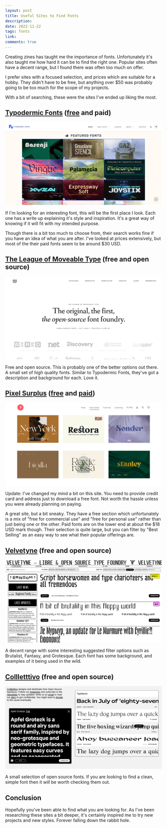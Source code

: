 ```yaml
---
layout: post
title: Useful Sites to Find Fonts
description: 
date: 2022-11-22
tags: fonts
link: 
comments: true
---
```


Creating zines has taught me the importance of fonts.
Unfortunately it's also taught me how hard it can be to find the right one.
Popular sites often have a decent range, but I found there was often too much on offer.

I prefer sites with a focused selection, and prices which are suitable for a hobby.
They didn't have to be free, but anything over $50 was probably going to be too much for the scope of my projects.

With a bit of searching, these were the sites I've ended up liking the most.

## <a target="_blank" href="https://typodermicfonts.com/">Typodermic Fonts</a> ([free](https://typodermicfonts.com/some-free/) and paid)

<a target="_blank" href="https://typodermicfonts.com/">
  <img src="/assets/images/useful-sites-for-fonts/typodermic.png" />
</a>

If I'm looking for an interesting font, this will be the first place I look.
Each one has a write up explaining it's style and inspiration.
It's a great way of knowing if it will fit with my intended purpose.

Though there is a bit too much to choose from, their search works fine if you have an idea of what you are after.
I've looked at prices extensively, but most of the their paid fonts seem to be around $30 USD.

## <a target="_blank" href="https://www.theleagueofmoveabletype.com/">The League of Moveable Type</a> (free and open source)

<a target="_blank" href="https://www.theleagueofmoveabletype.com/">
  <img src="/assets/images/useful-sites-for-fonts/the-league-of-moveable-type.png" />
</a>

Free and open source.
This is probably one of the better options out there.
A small set of high quality fonts.
Similar to Typodermic Fonts, they've got a description and background for each.
Love it.

## <a target="_blank" href="https://pixelsurplus.com/">Pixel Surplus</a> ([free](https://pixelsurplus.com/collections/free-fonts) and [paid](https://pixelsurplus.com/collections/fonts))

<a target="_blank" href="https://pixelsurplus.com/">
  <img src="/assets/images/useful-sites-for-fonts/pixel-surplus.png" />
</a>

Update: I've changed my mind a bit on this site. You need to provide credit card and address just to download a free font. Not worth the hassle unless you were already planning on paying.

A great site, but a bit sneaky.
They have a free section which unfortunately is a mix of "free for commercial use" and "free for personal use" rather than just being one or the other.
Paid fonts are on the lower end at about the $18 USD mark though.
Their selection is quite large, but you can filter by "Best Selling" as an easy way to see what their popular offerings are.

## <a target="_blank" href="https://www.velvetyne.fr/">Velvetyne</a> (free and open source)

<a target="_blank" href="https://www.velvetyne.fr/">
  <img src="/assets/images/useful-sites-for-fonts/velvetyne.png" />
</a>

A decent range with some interesting suggested filter options such as Brutalist, Fantasy, and Grotesque.
Each font has some background, and examples of it being used in the wild.

## <a target="_blank" href="http://collletttivo.it/">Collletttivo</a> (free and open source)

<a target="_blank" href="http://collletttivo.it/">
  <img src="/assets/images/useful-sites-for-fonts/collletttivo.png" />
</a>

A small selection of open source fonts.
If you are looking to find a clean, simple font then it will be worth checking them out.

## Conclusion

Hopefully you've been able to find what you are looking for.
As I've been researching these sites a bit deeper, it's certainly inspired me to try new projects and new styles. 
Forever falling down the rabbit hole.
